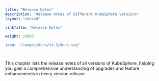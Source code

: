 ```yaml
---
title: "Release Notes"
description: "Release Notes of Different KubeSphere Versions"
layout: "second"

linkTitle: "Release Notes"

weight: 18000

icon: "/images/docs/v3.3/docs.svg"

---
```


This chapter lists the release notes of all versions of KubeSphere, helping you gain a comprehensive understanding of upgrades and feature enhancements in every version release.